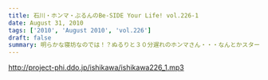 ```yaml
---
title: 石川・ホンマ・ぶるんのBe-SIDE Your Life! vol.226-1
date: August 31, 2010
tags: ['2010', 'August 2010', 'vol.226']
draft: false
summary: 明らかな寝坊なのでは！？ぬるりと３０分遅れのホンマさん・・・なんとかスタートするも、なんやかんや言われ・・・。プリズンブレイクの企画化も！？ＮＡＭＡＥ
---
```


http://project-phi.ddo.jp/ishikawa/ishikawa226_1.mp3